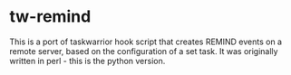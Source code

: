 # tw-remind

This is a port of taskwarrior hook script that creates REMIND events on
a remote server, based on the configuration of a set task. It was originally
written in perl - this is the python version.

